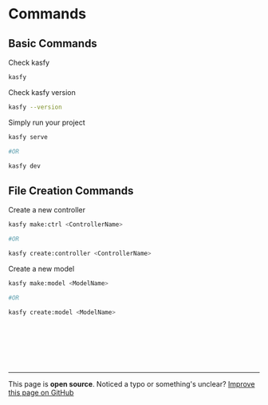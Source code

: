 # Commands

## Basic Commands

Check kasfy
```bash
kasfy
```

Check kasfy version
```bash
kasfy --version
```

Simply run your project
```bash
kasfy serve

#OR

kasfy dev
```


## File Creation Commands

Create a new controller
```bash
kasfy make:ctrl <ControllerName>

#OR 

kasfy create:controller <ControllerName>
```

Create a new model
```bash
kasfy make:model <ModelName>

#OR 

kasfy create:model <ModelName>
```



<br/><br/><br/><br/><br/><hr/>
This page is <b>open source</b>. Noticed a typo or something's unclear? [Improve this page on GitHub](https://github.com/kasfy/kasfy.github.io)